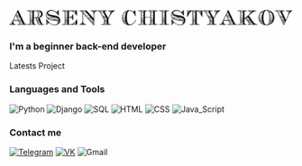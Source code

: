 [![Header](https://github.com/Arseny-Chistyakov/Arseny-Chistyakov/blob/main/assets/header.png)](https://t.me/samson200289)

### I'm a beginner back-end developer

Latests Project

### Languages and Tools
![Python](https://img.shields.io/badge/-Python-black?style=for-the-badge&logo=python&logoColor=356E9E)
![Django](https://img.shields.io/badge/-Django_+_Django_REST-black?style=for-the-badge&logo=Django&logoColor=29A070)
![SQL](https://img.shields.io/badge/-SQL(postgresql/mysql)-black?style=for-the-badge&logo=POSTGRESQL&logoColor=31648C)
![HTML](https://img.shields.io/badge/-HTML-black?style=for-the-badge&logo=HTML5&logoColor=red)
![CSS](https://img.shields.io/badge/-CSS-black?style=for-the-badge&logo=css3&logoColor=2091EB)
![Java_Script](https://img.shields.io/badge/-JS-black?style=for-the-badge&logo=JavaScript&logoColor=yellow)



### Сontact me
[![Telegram](https://img.shields.io/badge/-Telegram-black?style=for-the-badge&logo=telegram)](https://t.me/samson200289)
[![VK](https://img.shields.io/badge/-VK-black?style=for-the-badge&logo=vk&logoColor=blue)](https://vk.com/ooaooammmmm)
![Gmail](https://img.shields.io/badge/-samson200289@gmail.com-black?style=for-the-badge&logo=Gmail&logoColor=red)
